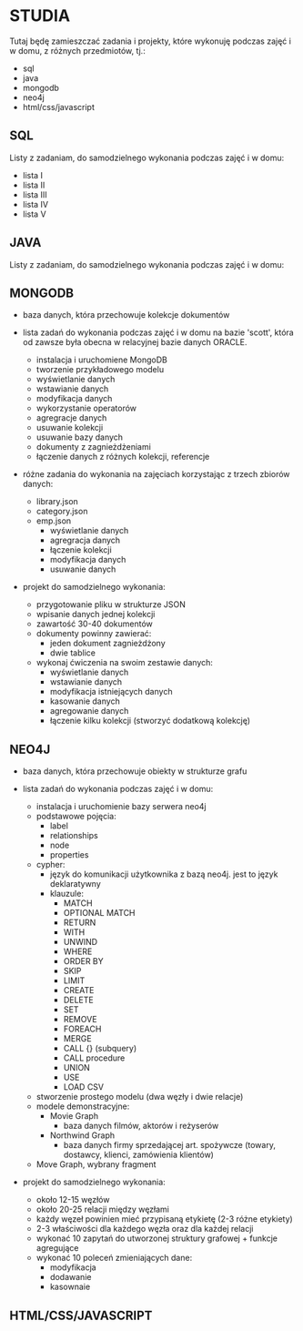 # STUDIA

Tutaj będę zamieszczać zadania i projekty, które wykonuję podczas zajęć i 
w domu, z różnych przedmiotów, tj.:
  - sql
  - java
  - mongodb
  - neo4j
  - html/css/javascript

## SQL
  Listy z zadaniam, do samodzielnego wykonania podczas zajęć i w domu:
  - lista I
  - lista II
  - lista III
  - lista IV
  - lista V

## JAVA
  Listy z zadaniam, do samodzielnego wykonania podczas zajęć i w domu:


## MONGODB
  - baza danych, która przechowuje kolekcje dokumentów
  - lista zadań do wykonania podczas zajęć i w domu na bazie 'scott', która od 
  zawsze była obecna w relacyjnej bazie danych ORACLE. 
    - instalacja i uruchomiene MongoDB
    - tworzenie przykładowego modelu
    - wyświetlanie danych
    - wstawianie danych
    - modyfikacja danych
    - wykorzystanie operatorów
    - agregracje danych
    - usuwanie kolekcji
    - usuwanie bazy danych
    - dokumenty z zagnieżdżeniami
    - łączenie danych z różnych kolekcji, referencje

  - różne zadania do wykonania na zajęciach korzystając z trzech zbiorów danych:
    - library.json
    - category.json
    - emp.json
      - wyświetlanie danych
      - agregracja danych
      - łączenie kolekcji
      - modyfikacja danych
      - usuwanie danych

  - projekt do samodzielnego wykonania:
      - przygotowanie pliku w strukturze JSON
      - wpisanie danych jednej kolekcji
      - zawartość 30-40 dokumentów
      - dokumenty powinny zawierać:
          - jeden dokument zagnieżdżony
          - dwie tablice
      - wykonaj ćwiczenia na swoim zestawie danych:
        - wyświetlanie danych
        - wstawianie danych
        - modyfikacja istniejących danych
        - kasowanie danych
        - agregowanie danych
        - łączenie kilku kolekcji (stworzyć dodatkową kolekcję)

## NEO4J
  - baza danych, która przechowuje obiekty w strukturze grafu
  - lista zadań do wykonania podczas zajęć i w domu:
    - instalacja i uruchomienie bazy serwera neo4j
    - podstawowe pojęcia:
      - label
      - relationships
      - node
      - properties
    - cypher:
      - język do komunikacji użytkownika z bazą neo4j. jest to język deklaratywny
      - klauzule:
        - MATCH
        - OPTIONAL MATCH
        - RETURN
        - WITH
        - UNWIND
        - WHERE
        - ORDER BY
        - SKIP
        - LIMIT
        - CREATE
        - DELETE
        - SET
        - REMOVE
        - FOREACH
        - MERGE
        - CALL {} (subquery)
        - CALL procedure
        - UNION
        - USE
        - LOAD CSV
    - stworzenie prostego modelu (dwa węzły i dwie relacje)
    - modele demonstracyjne:
      - Movie Graph 
        - baza danych filmów, aktorów i reżyserów
      - Northwind Graph
        - baza danych firmy sprzedającej art. spożywcze (towary, dostawcy, klienci, zamówienia klientów)
    - Move Graph, wybrany fragment

  - projekt do samodzielnego wykonania:
    - około 12-15 węzłów
    - około 20-25 relacji między węzłami
    - każdy węzeł powinien mieć przypisaną etykietę (2-3 różne etykiety) 
    - 2-3 właściwości dla każdego węzła oraz dla każdej relacji
    - wykonać 10 zapytań do utworzonej struktury grafowej + funkcje agregujące
    - wykonać 10 poleceń zmieniających dane:
      - modyfikacja
      - dodawanie
      - kasownaie

## HTML/CSS/JAVASCRIPT

